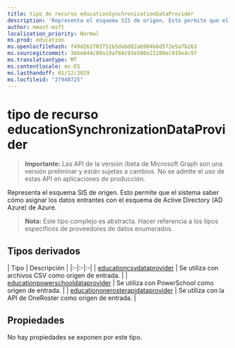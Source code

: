```yaml
---
title: tipo de recurso educationSynchronizationDataProvider
description: 'Representa el esquema SIS de origen. Esto permite que el sistema saber cómo asignar los datos entrantes con el esquema de Active Directory (AD Azure) de Azure. '
author: mmast-msft
localization_priority: Normal
ms.prod: education
ms.openlocfilehash: f49d263703751b5dabd82ab904b6d572e5a7b263
ms.sourcegitcommit: 36be044c89a19af84c93e586e22200ec919e4c9f
ms.translationtype: MT
ms.contentlocale: es-ES
ms.lasthandoff: 01/12/2019
ms.locfileid: "27940725"
---
```

# <a name="educationsynchronizationdataprovider-resource-type"></a>tipo de recurso educationSynchronizationDataProvider

> **Importante:** Las API de la versión /beta de Microsoft Graph son una versión preliminar y están sujetas a cambios. No se admite el uso de estas API en aplicaciones de producción.

Representa el esquema SIS de origen. Esto permite que el sistema saber cómo asignar los datos entrantes con el esquema de Active Directory (AD Azure) de Azure. 

> **Nota:** Este tipo complejo es abstracta. Hacer referencia a los tipos específicos de proveedores de datos enumerados.

## <a name="derived-types"></a>Tipos derivados
| Tipo | Descripción | 
|:-|:-|:-|
| [educationcsvdataprovider](educationcsvdataprovider.md) | Se utiliza con archivos CSV como origen de entrada. |
| [educationpowerschooldataprovider](educationpowerschooldataprovider.md) | Se utiliza con PowerSchool como origen de entrada. |
| [educationonerosterapidataprovider](educationonerosterapidataprovider.md) | Se utiliza con la API de OneRoster como origen de entrada. |

## <a name="properties"></a>Propiedades

No hay propiedades se exponen por este tipo.
